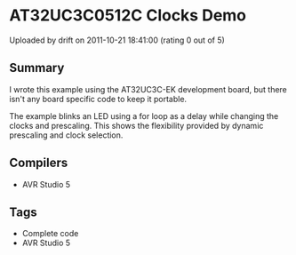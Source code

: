 # AT32UC3C0512C Clocks Demo

Uploaded by drift on 2011-10-21 18:41:00 (rating 0 out of 5)

## Summary

I wrote this example using the AT32UC3C-EK development board, but there isn't any board specific code to keep it portable.


The example blinks an LED using a for loop as a delay while changing the clocks and prescaling. This shows the flexibility provided by dynamic prescaling and clock selection.

## Compilers

- AVR Studio 5

## Tags

- Complete code
- AVR Studio 5

